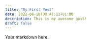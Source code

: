 ```yaml
---
title: "My First Post"
date: 2022-08-18T08:47:11+01:00
description: This is my awesome post!
draft: false
---
```


Your markdown here.
